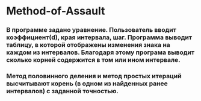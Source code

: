 # Method-of-Assault


### В программе задано уравнение. Пользователь вводит коэффициент(d), края интервала, шаг. Программа выводит таблицу, в которой отображены изменения знака на каждом из интервалов. Благодаря этому програма выводит сколько корней содержится в том или ином интервале.

### Метод половинного деления и метод простых итераций высчитывают корень (в одном из найденных ранее интервалов) с заданной точностью.
